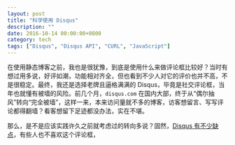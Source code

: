 ```yaml
---
layout: post
title: "科学使用 Disqus"
description: ""
date: 2016-10-14 00:00:00+0800
category: tech
tags: ["Disqus", "Disqus API", "CURL", "JavaScript"]
---
```


在使用静态博客之前，我也是很犹豫，到底是使用什么来做评论框比较好？当时有想过用多说，好评如潮，功能相对齐全，但也看到不少人对它的评价也并不高，不是很稳定。最终，我还是选择老牌且逼格满满的 Disqus，毕竟是社交评论框，当年也就懂有被墙的风险。前几个月，`disqus.com` 在国内大部，终于从“偶尔抽风”转向“完全被墙”，这样一来，本来访问量就不多的博客，访客想留言、写写评论都得翻墙？看客想留下足迹都没办法，实在不堪。

那么，是不是应该实践许久之前就考虑过的转向多说？固然，[Disqus 有不少缺点](/talk-about-duoshuo.html#id-disqus-)，有些人也不喜欢这个评论框，